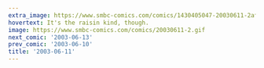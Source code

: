```yaml
---
extra_image: https://www.smbc-comics.com/comics/1430405047-20030611-2after.png
hovertext: It's the raisin kind, though.
image: https://www.smbc-comics.com/comics/20030611-2.gif
next_comic: '2003-06-13'
prev_comic: '2003-06-10'
title: '2003-06-11'
---
```


